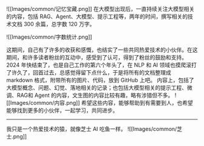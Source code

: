 ![[Images/common/记忆宝藏.png]]
在大模型出现后，一直持续关注大模型相关的内容，包括 RAG、Agent、大模型、提示工程等，两年的时间，撰写相关的技术文档 300 余篇，总字数 120 万字。

![[Images/common/字数统计.png]]


这期间，自己有了许多的收获和感慨，也结实了一些共同热爱技术的小伙伴。在这期间，和许多读者粉丝的互动中，感受到了认可，得到了粉丝的鼓励和支持。
2024 年快结束了，也是自己工作的第六个年头了，在 NLP 和 AI 领域也摸爬滚打了许久了，回首过去，总感觉得留下点什么，于是将所有的文档整理成 markdown 格式，附带所有的图片、代码，放到 GitHub 上吧。
内容上，包括了大模型概念、问题、幻觉、落地相关的记录；也包括大模型相关的提示工程、微调、RAG和 Agent 的内容，文生图的内容比较有趣，略有涉猎但不多。
![[Images/common/内容.png]]
希望这些内容，能够帮助到有需要到人，也希望能够找到更多的小伙伴，一起学习，共同进步。

------

我只是一个热爱技术的猿，就像芝士 AI 吃鱼一样。
![[Images/common/芝士.png]]
